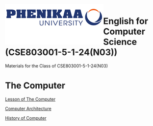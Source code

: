 <img src='img/logo.png' align='left'>

# English for Computer Science (CSE803001-5-1-24(N03))
Materials for the Class of CSE803001-5-1-24(N03)

# The Computer

[Lesson of The Computer](https://nglthu.github.io/English_5_1_24/Computer/Computer)

[Computer Architecture](Computer/ComputerArchitecture.pdf)

[History of Computer](Computer/HistoryofComputers.pdf)
